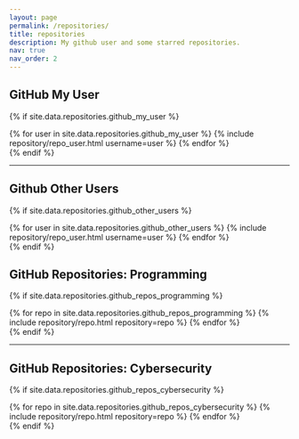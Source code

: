 ```yaml
---
layout: page
permalink: /repositories/
title: repositories
description: My github user and some starred repositories.
nav: true
nav_order: 2
---
```


## GitHub My User

{% if site.data.repositories.github_my_user %}
<div class="repositories d-flex flex-wrap flex-md-row flex-column justify-content-between align-items-center">
  {% for user in site.data.repositories.github_my_user %}
    {% include repository/repo_user.html username=user %}
  {% endfor %}
</div>
{% endif %}

---

## Github Other Users

{% if site.data.repositories.github_other_users %}
<div class="repositories d-flex flex-wrap flex-md-row flex-column justify-content-between align-items-center">
  {% for user in site.data.repositories.github_other_users %}
    {% include repository/repo_user.html username=user %}
  {% endfor %}
</div>
{% endif %}

## GitHub Repositories: Programming

{% if site.data.repositories.github_repos_programming %}
<div class="repositories d-flex flex-wrap flex-md-row flex-column justify-content-between align-items-center">
  {% for repo in site.data.repositories.github_repos_programming %}
    {% include repository/repo.html repository=repo %}
  {% endfor %}
</div>
{% endif %}

---

## GitHub Repositories: Cybersecurity

{% if site.data.repositories.github_repos_cybersecurity %}
<div class="repositories d-flex flex-wrap flex-md-row flex-column justify-content-between align-items-center">
  {% for repo in site.data.repositories.github_repos_cybersecurity %}
    {% include repository/repo.html repository=repo %}
  {% endfor %}
</div>
{% endif %}
